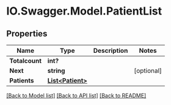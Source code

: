 # IO.Swagger.Model.PatientList
## Properties

Name | Type | Description | Notes
------------ | ------------- | ------------- | -------------
**Totalcount** | **int?** |  | 
**Next** | **string** |  | [optional] 
**Patients** | [**List&lt;Patient&gt;**](Patient.md) |  | 

[[Back to Model list]](../README.md#documentation-for-models) [[Back to API list]](../README.md#documentation-for-api-endpoints) [[Back to README]](../README.md)

